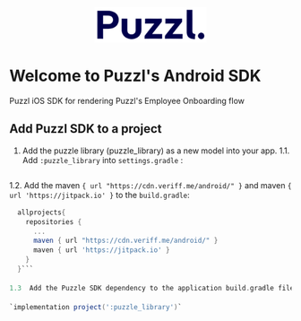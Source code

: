 <div  style="text-align:center"><img src="/puzzl-logo.png" alt="Puzzl" width="200"/></div>

# Welcome to Puzzl's Android SDK
Puzzl iOS SDK for rendering Puzzl's Employee Onboarding flow

## Add Puzzl SDK to a project


1. Add the puzzle library (puzzle_library) as a new model into your app. 
1.1. Add `:puzzle_library` into `settings.gradle` :

  ```include':puzzle_library'
  ```
1.2. Add the maven `{ url "https://cdn.veriff.me/android/" }`  and maven `{ url 'https://jitpack.io' }` to the `build.gradle`:


  ```gradle
    allprojects{
      repositories { 
        ...        
        maven { url "https://cdn.veriff.me/android/" }        
        maven { url 'https://jitpack.io' }    
      }
    }```

1.3  Add the Puzzle SDK dependency to the application build.gradle file:

  `implementation project(':puzzle_library')`